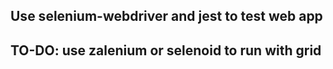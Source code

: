 ## Use selenium-webdriver and jest to test web app
## TO-DO: use zalenium or selenoid to run with grid